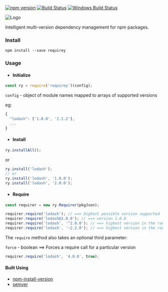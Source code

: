 [![npm version](https://img.shields.io/npm/v/requirey.svg)](https://www.npmjs.com/package/requirey)
[![Build Status](https://img.shields.io/travis/debopamsengupta/requirey.svg)](https://travis-ci.org/debopamsengupta/requirey)
[![Windows Build Status](https://img.shields.io/appveyor/ci/debopamsengupta/requirey/master.svg?label=appveyor)](https://ci.appveyor.com/project/debopamsengupta/requirey)

![Logo](https://www.dropbox.com/s/a89s7cegzye0d79/requirey.png?dl=1)

Intelligent multi-version dependency management for npm packages.

### Install
`npm install --save requirey`

### Usage

- #### Initialize 

```js
const ry = require('requirey')(config);
```
`config` - object of module names mapped to arrays of supported versions

eg: 
```js
{
  "lodash": ['1.0.0', '2.1.2'],
  ...
}
```

- #### Install

```js
ry.installAll();
```
or
```js
ry.install('lodash');
// or
ry.install('lodash', '1.0.0');
ry.install('lodash', '2.0.0');
```

- #### Require

```js
const requirer = new ry.Requirer(pkgJson);

requirer.require('lodash'); // ==> highest possible version supported
requirer.require('lodash@1.0.0'); // ==> version 1.0.0
requirer.require('lodash', '^2.0.0'); // ==> highest version in the range between 2.0.0 and 3.0.0
requirer.require('lodash', '~2.2.0'); // ==> highest version in the range between 2.2.0 to 2.3.0
```

The `require` method also takes an optional third parameter:

`force` - boolean ==> Forces a require call for a particular version

```js
requirer.require('lodash', '4.0.0', true);
```

#### Built Using

- [npm-install-version](https://www.npmjs.com/package/npm-install-version)
- [semver](https://www.npmjs.com/package/semver)
